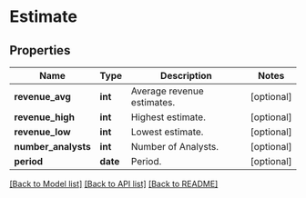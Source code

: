 # Estimate

## Properties
Name | Type | Description | Notes
------------ | ------------- | ------------- | -------------
**revenue_avg** | **int** | Average revenue estimates. | [optional] 
**revenue_high** | **int** | Highest estimate. | [optional] 
**revenue_low** | **int** | Lowest estimate. | [optional] 
**number_analysts** | **int** | Number of Analysts. | [optional] 
**period** | **date** | Period. | [optional] 

[[Back to Model list]](../README.md#documentation-for-models) [[Back to API list]](../README.md#documentation-for-api-endpoints) [[Back to README]](../README.md)


